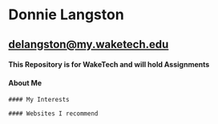 # Donnie Langston

## delangston@my.waketech.edu

#### This Repository is for WakeTech and will hold Assignments

#### About Me
	#### My Interests
	
	#### Websites I recommend
	

